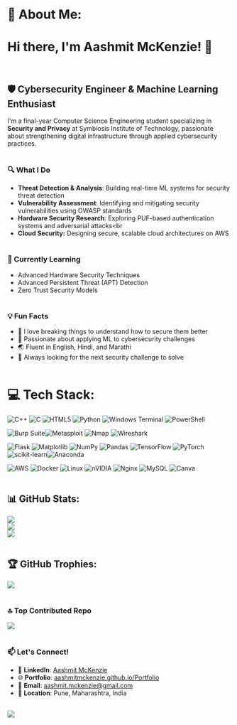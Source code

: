 # 💫 About Me:
# Hi there, I'm Aashmit McKenzie! 👋<br><br>

## 🛡️ Cybersecurity Engineer & Machine Learning Enthusiast<br>
I'm a final-year Computer Science Engineering student specializing in **Security and Privacy** at Symbiosis Institute of Technology, passionate about strengthening digital infrastructure through applied cybersecurity practices.<br><br>


### 🔍 What I Do<br>
- **Threat Detection & Analysis**: Building real-time ML systems for security threat detection<br>
- **Vulnerability Assessment**: Identifying and mitigating security vulnerabilities using OWASP standards<br>
- **Hardware Security Research**: Exploring PUF-based authentication systems and adversarial attacks<br
- **Cloud Security:** Designing secure, scalable cloud architectures on AWS<br><br>

### 🌱 Currently Learning<br>
- Advanced Hardware Security Techniques<br>
- Advanced Persistent Threat (APT) Detection<br>
- Zero Trust Security Models<br><br>

### 💡 Fun Facts<br>
- 🔐 I love breaking things to understand how to secure them better <br>
- 🤖 Passionate about applying ML to cybersecurity challenges<br>
- 🌏 Fluent in English, Hindi, and Marathi<br>
- 🎯 Always looking for the next security challenge to solve<br><br>


# 💻 Tech Stack:
![C++](https://img.shields.io/badge/c++-%2300599C.svg?style=for-the-badge&logo=c%2B%2B&logoColor=white) ![C](https://img.shields.io/badge/c-%2300599C.svg?style=for-the-badge&logo=c&logoColor=white) ![HTML5](https://img.shields.io/badge/html5-%23E34F26.svg?style=for-the-badge&logo=html5&logoColor=white) ![Python](https://img.shields.io/badge/python-3670A0?style=for-the-badge&logo=python&logoColor=ffdd54) ![Windows Terminal](https://img.shields.io/badge/Windows%20Terminal-%234D4D4D.svg?style=for-the-badge&logo=windows-terminal&logoColor=white) ![PowerShell](https://img.shields.io/badge/PowerShell-%235391FE.svg?style=for-the-badge&logo=powershell&logoColor=white)<br> 

![Burp Suite](https://img.shields.io/badge/-Burp%20Suite-FF6633?style=flat-square)![Metasploit](https://img.shields.io/badge/-Metasploit-2596CD?style=flat-square) ![Nmap](https://img.shields.io/badge/-Nmap-4682B4?style=flat-square) ![Wireshark](https://img.shields.io/badge/-Wireshark-1679A7?style=flat-square)<br>

![Flask](https://img.shields.io/badge/flask-%23000.svg?style=for-the-badge&logo=flask&logoColor=white) ![Matplotlib](https://img.shields.io/badge/Matplotlib-%23ffffff.svg?style=for-the-badge&logo=Matplotlib&logoColor=black) ![NumPy](https://img.shields.io/badge/numpy-%23013243.svg?style=for-the-badge&logo=numpy&logoColor=white) ![Pandas](https://img.shields.io/badge/pandas-%23150458.svg?style=for-the-badge&logo=pandas&logoColor=white) ![TensorFlow](https://img.shields.io/badge/TensorFlow-%23FF6F00.svg?style=for-the-badge&logo=TensorFlow&logoColor=white) ![PyTorch](https://img.shields.io/badge/PyTorch-%23EE4C2C.svg?style=for-the-badge&logo=PyTorch&logoColor=white) ![scikit-learn](https://img.shields.io/badge/scikit--learn-%23F7931E.svg?style=for-the-badge&logo=scikit-learn&logoColor=white)![Anaconda](https://img.shields.io/badge/Anaconda-%2344A833.svg?style=for-the-badge&logo=anaconda&logoColor=white)<br>

![AWS](https://img.shields.io/badge/-AWS-232F3E?style=flat-square&logo=amazon-aws&logoColor=white) ![Docker](https://img.shields.io/badge/-Docker-2496ED?style=flat-square&logo=docker&logoColor=white) ![Linux](https://img.shields.io/badge/-Linux-FCC624?style=flat-square&logo=linux&logoColor=black) ![nVIDIA](https://img.shields.io/badge/cuda-000000.svg?style=for-the-badge&logo=nVIDIA&logoColor=green) ![Nginx](https://img.shields.io/badge/nginx-%23009639.svg?style=for-the-badge&logo=nginx&logoColor=white) ![MySQL](https://img.shields.io/badge/mysql-4479A1.svg?style=for-the-badge&logo=mysql&logoColor=white) ![Canva](https://img.shields.io/badge/Canva-%2300C4CC.svg?style=for-the-badge&logo=Canva&logoColor=white) <br><br>


## 📊 GitHub Stats:
![](https://github-readme-stats.vercel.app/api?username=AashmitMckenzie&theme=gotham&hide_border=true&include_all_commits=false&count_private=false)<br/>
![](https://nirzak-streak-stats.vercel.app/?user=AashmitMckenzie&theme=gotham&hide_border=true)<br/>
![](https://github-readme-stats.vercel.app/api/top-langs/?username=AashmitMckenzie&theme=gotham&hide_border=true&include_all_commits=false&count_private=false&layout=compact)<br><br>

## 🏆 GitHub Trophies:
![](https://github-profile-trophy.vercel.app/?username=AashmitMckenzie&theme=gotham&no-frame=false&no-bg=true&margin-w=4)<br><br>


### 🔝 Top Contributed Repo
![](https://github-contributor-stats.vercel.app/api?username=AashmitMckenzie&limit=5&theme=dark&combine_all_yearly_contributions=true)<br><br>


### 📫 Let's Connect!<br>
- 💼 **LinkedIn**: [Aashmit McKenzie](https://www.linkedin.com/in/aashmit-mckenzie-880a11253)<br>
- 🌐 **Portfolio**: [aashmitmckenzie.github.io/Portfolio](https://aashmitmckenzie.github.io/Portfolio/)<br>
- 📧 **Email**: aashmit.mckenzie@gmail.com<br>
- 📍 **Location**: Pune, Maharashtra, India<br><br>


[![](https://visitcount.itsvg.in/api?id=AashmitMckenzie&icon=1&color=3)](https://visitcount.itsvg.in)

<!-- Proudly created with GPRM ( https://gprm.itsvg.in ) -->
